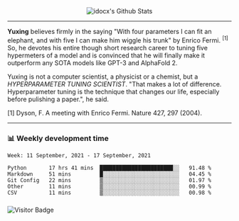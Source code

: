 <div align="center">
    <img align="center" src="https://github-readme-stats.vercel.app/api?username=idocx&show_icons=true&count_private=true&hide_border=true" alt="idocx's Github Stats"></img>
</div>

---

**Yuxing** believes firmly in the saying "With four parameters I can fit an elephant, and with five I can make him wiggle his trunk" by Enrico Fermi. <sup>[1]</sup> So, he devotes his entire though short research career to tuning five hypermeters of a model and is convinced that he will finally make it outperform any SOTA models like GPT-3 and AlphaFold 2.

Yuxing is not a computer scientist, a physicist or a chemist, but a *HYPERPARAMETER TUNING SCIENTIST*. "That makes a lot of difference. Hyperparameter tuning is the technique that changes our life, especially before pulishing a paper.", he said.

[1] Dyson, F. A meeting with Enrico Fermi. Nature 427, 297 (2004).


---

### 📊 Weekly development time
<!--START_SECTION:waka-->
```text
Week: 11 September, 2021 - 17 September, 2021

Python       17 hrs 41 mins  ███████████████████████░░   91.48 % 
Markdown     51 mins         █░░░░░░░░░░░░░░░░░░░░░░░░   04.45 % 
Git Config   22 mins         ▒░░░░░░░░░░░░░░░░░░░░░░░░   01.97 % 
Other        11 mins         ▒░░░░░░░░░░░░░░░░░░░░░░░░   00.99 % 
CSV          11 mins         ▒░░░░░░░░░░░░░░░░░░░░░░░░   00.98 % 
```
<!--END_SECTION:waka-->

### 

![Visitor Badge](https://visitor-badge.laobi.icu/badge?page_id=idocx.idocx)